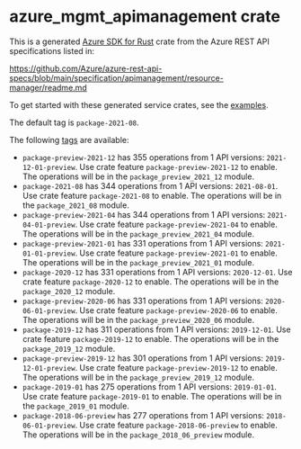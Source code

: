 # azure_mgmt_apimanagement crate

This is a generated [Azure SDK for Rust](https://github.com/Azure/azure-sdk-for-rust) crate from the Azure REST API specifications listed in:

https://github.com/Azure/azure-rest-api-specs/blob/main/specification/apimanagement/resource-manager/readme.md

To get started with these generated service crates, see the [examples](https://github.com/Azure/azure-sdk-for-rust/blob/main/services/README.md#examples).

The default tag is `package-2021-08`.

The following [tags](https://github.com/Azure/azure-sdk-for-rust/blob/main/services/tags.md) are available:

- `package-preview-2021-12` has 355 operations from 1 API versions: `2021-12-01-preview`. Use crate feature `package-preview-2021-12` to enable. The operations will be in the `package_preview_2021_12` module.
- `package-2021-08` has 344 operations from 1 API versions: `2021-08-01`. Use crate feature `package-2021-08` to enable. The operations will be in the `package_2021_08` module.
- `package-preview-2021-04` has 344 operations from 1 API versions: `2021-04-01-preview`. Use crate feature `package-preview-2021-04` to enable. The operations will be in the `package_preview_2021_04` module.
- `package-preview-2021-01` has 331 operations from 1 API versions: `2021-01-01-preview`. Use crate feature `package-preview-2021-01` to enable. The operations will be in the `package_preview_2021_01` module.
- `package-2020-12` has 331 operations from 1 API versions: `2020-12-01`. Use crate feature `package-2020-12` to enable. The operations will be in the `package_2020_12` module.
- `package-preview-2020-06` has 331 operations from 1 API versions: `2020-06-01-preview`. Use crate feature `package-preview-2020-06` to enable. The operations will be in the `package_preview_2020_06` module.
- `package-2019-12` has 311 operations from 1 API versions: `2019-12-01`. Use crate feature `package-2019-12` to enable. The operations will be in the `package_2019_12` module.
- `package-preview-2019-12` has 301 operations from 1 API versions: `2019-12-01-preview`. Use crate feature `package-preview-2019-12` to enable. The operations will be in the `package_preview_2019_12` module.
- `package-2019-01` has 275 operations from 1 API versions: `2019-01-01`. Use crate feature `package-2019-01` to enable. The operations will be in the `package_2019_01` module.
- `package-2018-06-preview` has 277 operations from 1 API versions: `2018-06-01-preview`. Use crate feature `package-2018-06-preview` to enable. The operations will be in the `package_2018_06_preview` module.